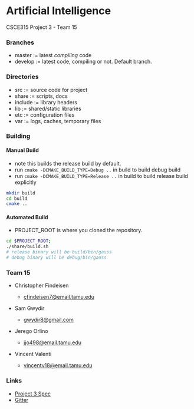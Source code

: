 # Artificial Intelligence
CSCE315 Project 3 - Team 15

### Branches

- master := latest *compiling* code
- develop := latest code, compiling or not. Default branch.

### Directories

- src := source code for project
- share := scripts, docs
- include := library headers
- lib := shared/static libraries
- etc := configuration files
- var := logs, caches, temporary files

### Building
#### Manual Build
- note this builds the release build by default.
- run `cmake -DCMAKE_BUILD_TYPE=Debug ..` in build to build debug build
- run `cmake -DCMAKE_BUILD_TYPE=Release ..` in build to build release build explicitly
```bash
mkdir build
cd build
cmake ..
```
#### Automated Build
- PROJECT_ROOT is where you cloned the repository.
```bash
cd $PROJECT_ROOT;
./share/build.sh
# release binary will be build/bin/gauss
# debug binary will be debug/bin/gauss
```

### Team 15
* Christopher Findeisen
  - cfindeisen7@email.tamu.edu

* Sam Gwydir
  - gwydir8@gmail.com

* Jerego Orlino
  - jjo498@email.tamu.edu

* Vincent Valenti
  - vincentv18@email.tamu.edu

### Links

  - [Project 3 Spec](http://faculty.cse.tamu.edu/ritchey/courses/csce315/spring15/homework/project3.pdf)
  - [Gitter](https://gitter.im/Gwydir8/CSCE315-Project3-Mirror?utm_source=badge&utm_medium=badge&utm_campaign=pr-badge&content=body_link)
